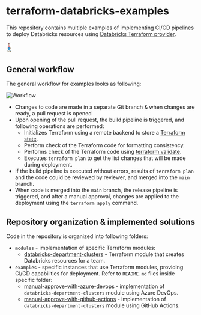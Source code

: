 # terraform-databricks-examples

This repository contains multiple examples of implementing CI/CD pipelines to deploy Databricks resources using [Databricks Terraform provider](https://registry.terraform.io/providers/databricks/databricks/latest/docs).

<img src="environments/databricks-department-clusters/waldo.png" alt="drawing" width="15"/>

## General workflow

The general workflow for examples looks as following:

![Workflow](images/terraform-databricks-pipeline-azure-devops.png)

* Changes to code are made in a separate Git branch & when changes are ready, a pull request is opened
* Upon opening of the pull request, the build pipeline is triggered, and following operations are performed:
  * Initializes Terraform using a remote backend to store a [Terraform state](https://www.terraform.io/language/state).
  * Perform check of the Terraform code for formatting consistency.
  * Performs check of the Terraform code using [terraform validate](https://www.terraform.io/cli/commands/validate).
  * Executes `terraform plan` to get the list changes that will be made during deployment.
* If the build pipeline is executed without errors, results of `terraform plan` and the code could be reviewed by reviewer, and merged into the `main` branch.
* When code is merged into the `main` branch, the release pipeline is triggered, and after a manual approval, changes are applied to the deployment using the `terraform apply` command.


## Repository organization & implemented solutions

Code in the repository is organized into following folders:

* `modules` - implementation of specific Terraform modules:
  * [databricks-department-clusters](modules/databricks-department-clusters/) - Terraform module that creates Databricks resources for a team.
* `examples` - specific instances that use Terraform modules, providing CI/CD capabilities for deployment. Refer to `README.md` files inside specific folder:
  * [manual-approve-with-azure-devops](examples/manual-approve-with-azure-devops) - implementation of `databricks-department-clusters` module using Azure DevOps. 
  * [manual-approve-with-github-actions](examples/manual-approve-with-github-actions) - implementation of `databricks-department-clusters` module using GitHub Actions. 
